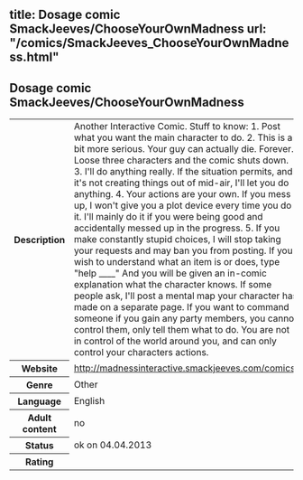 title: Dosage comic SmackJeeves/ChooseYourOwnMadness
url: "/comics/SmackJeeves_ChooseYourOwnMadness.html"
---
Dosage comic SmackJeeves/ChooseYourOwnMadness
-----------------------------------------

<table class="comicinfo">
<tr>
<th>Description</th><td>Another Interactive Comic. Stuff to know: 1. Post what you want the main character to do. 2. This is a bit more serious. Your guy can actually die. Forever. Loose three characters and the comic shuts down. 3. I'll do anything really. If the situation permits, and it's not creating things out of mid-air, I'll let you do anything. 4. Your actions are your own. If you mess up, I won't give you a plot device every time you do it. I'll mainly do it if you were being good and accidentally messed up in the progress. 5. If you make constantly stupid choices, I will stop taking your requests and may ban you from posting. If you wish to understand what an item is or does, type &quot;help ____&quot; And you will be given an in-comic explanation what the character knows. If some people ask, I'll post a mental map your character has made on a separate page. If you want to command someone if you gain any party members, you cannot control them, only tell them what to do. You are not in control of the world around you, and can only control your characters actions.</td>
</tr>
<tr>
<th>Website</th><td><a href="http://madnessinteractive.smackjeeves.com/comics/">http://madnessinteractive.smackjeeves.com/comics/</a></td>
</tr>
<tr>
<th>Genre</th><td>Other</td>
</tr>
<tr>
<th>Language</th><td>English</td>
</tr>
<tr>
<th>Adult content</th><td>no</td>
</tr>
<tr>
<th>Status</th><td>ok on 04.04.2013</td>
</tr>
<tr>
<th>Rating</th><td><div class="g-plusone" data-size="standard" data-annotation="bubble"
 data-href="http://madnessinteractive.smackjeeves.com/comics/"></div></td>
</tr>
</table>
<script type="text/javascript">
  (function() {
    var po = document.createElement('script'); po.type = 'text/javascript'; po.async = true;
    po.src = 'https://apis.google.com/js/plusone.js';
    var s = document.getElementsByTagName('script')[0]; s.parentNode.insertBefore(po, s);
  })();
</script>
